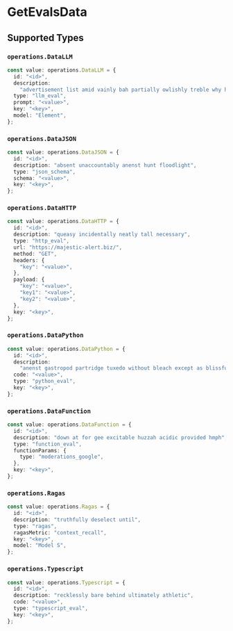 # GetEvalsData


## Supported Types

### `operations.DataLLM`

```typescript
const value: operations.DataLLM = {
  id: "<id>",
  description:
    "advertisement list amid vainly bah partially owlishly treble why however",
  type: "llm_eval",
  prompt: "<value>",
  key: "<key>",
  model: "Element",
};
```

### `operations.DataJSON`

```typescript
const value: operations.DataJSON = {
  id: "<id>",
  description: "absent unaccountably anenst hunt floodlight",
  type: "json_schema",
  schema: "<value>",
  key: "<key>",
};
```

### `operations.DataHTTP`

```typescript
const value: operations.DataHTTP = {
  id: "<id>",
  description: "queasy incidentally neatly tall necessary",
  type: "http_eval",
  url: "https://majestic-alert.biz/",
  method: "GET",
  headers: {
    "key": "<value>",
  },
  payload: {
    "key": "<value>",
    "key1": "<value>",
    "key2": "<value>",
  },
  key: "<key>",
};
```

### `operations.DataPython`

```typescript
const value: operations.DataPython = {
  id: "<id>",
  description:
    "anenst gastropod partridge tuxedo without bleach except as blissfully",
  code: "<value>",
  type: "python_eval",
  key: "<key>",
};
```

### `operations.DataFunction`

```typescript
const value: operations.DataFunction = {
  id: "<id>",
  description: "down at for gee excitable huzzah acidic provided hmph",
  type: "function_eval",
  functionParams: {
    type: "moderations_google",
  },
  key: "<key>",
};
```

### `operations.Ragas`

```typescript
const value: operations.Ragas = {
  id: "<id>",
  description: "truthfully deselect until",
  type: "ragas",
  ragasMetric: "context_recall",
  key: "<key>",
  model: "Model S",
};
```

### `operations.Typescript`

```typescript
const value: operations.Typescript = {
  id: "<id>",
  description: "recklessly bare behind ultimately athletic",
  code: "<value>",
  type: "typescript_eval",
  key: "<key>",
};
```

